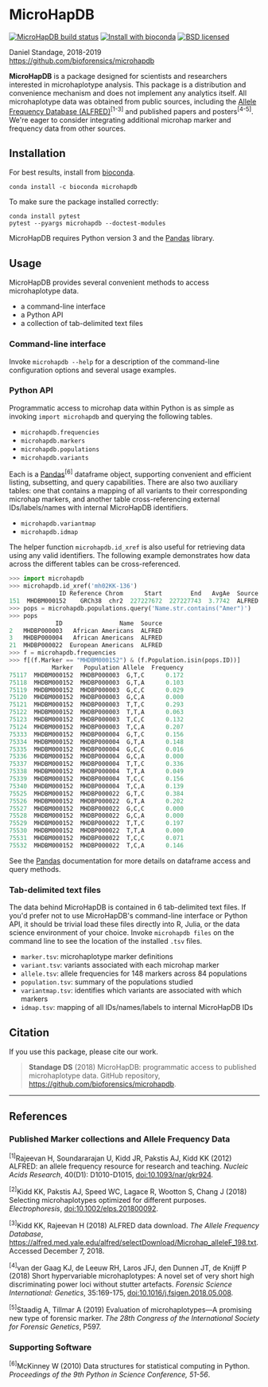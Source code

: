 # MicroHapDB

[![MicroHapDB build status][travisbadge]](https://travis-ci.org/bioforensics/MicroHapDB)
[![Install with bioconda][condabadge]](http://bioconda.github.io/recipes/microhapdb/README.html)
[![BSD licensed][licensebadge]](https://github.com/bioforensics/MicroHapDB/blob/master/LICENSE.txt)

Daniel Standage, 2018-2019  
https://github.com/bioforensics/microhapdb

**MicroHapDB** is a package designed for scientists and researchers interested in microhaplotype analysis.
This package is a distribution and convenience mechanism and does not implement any analytics itself.
All microhaplotype data was obtained from public sources, including the [Allele Frequency Database (ALFRED)][alfred]<sup>[1-3]</sup> and published papers and posters<sup>[4-5]</sup>.
We're eager to consider integrating additional microhap marker and frequency data from other sources.

## Installation

For best results, install from [bioconda](https://bioconda.github.io/).

```
conda install -c bioconda microhapdb
```

To make sure the package installed correctly:

```
conda install pytest
pytest --pyargs microhapdb --doctest-modules
```

MicroHapDB requires Python version 3 and the [Pandas][] library.

## Usage

MicroHapDB provides several convenient methods to access microhaplotype data.

- a command-line interface
- a Python API
- a collection of tab-delimited text files

### Command-line interface

Invoke `microhapdb --help` for a description of the command-line configuration options and several usage examples.

### Python API

Programmatic access to microhap data within Python is as simple as invoking `import microhapdb` and querying the following tables.

- `microhapdb.frequencies`
- `microhapdb.markers`
- `microhapdb.populations`
- `microhapdb.variants`

Each is a [Pandas][]<sup>[6]</sup> dataframe object, supporting convenient and efficient listing, subsetting, and query capabilities.
There are also two auxiliary tables: one that contains a mapping of all variants to their corresponding microhap markers, and another table cross-referencing external IDs/labels/names with internal MicroHapDB identifiers.

- `microhapdb.variantmap`
- `microhapdb.idmap`

The helper function `microhapdb.id_xref` is also useful for retrieving data using any valid identifiers.
The following example demonstrates how data across the different tables can be cross-referenced.

```python
>>> import microhapdb
>>> microhapdb.id_xref('mh02KK-136')
              ID Reference Chrom      Start        End   AvgAe  Source
151  MHDBM000152    GRCh38  chr2  227227672  227227743  3.7742  ALFRED
>>> pops = microhapdb.populations.query('Name.str.contains("Amer")')
>>> pops
             ID                Name  Source
2   MHDBP000003   African Americans  ALFRED
3   MHDBP000004   African Americans  ALFRED
21  MHDBP000022  European Americans  ALFRED
>>> f = microhapdb.frequencies
>>> f[(f.Marker == "MHDBM000152") & (f.Population.isin(pops.ID))]
            Marker   Population Allele  Frequency
75117  MHDBM000152  MHDBP000003  G,T,C      0.172
75118  MHDBM000152  MHDBP000003  G,T,A      0.103
75119  MHDBM000152  MHDBP000003  G,C,C      0.029
75120  MHDBM000152  MHDBP000003  G,C,A      0.000
75121  MHDBM000152  MHDBP000003  T,T,C      0.293
75122  MHDBM000152  MHDBP000003  T,T,A      0.063
75123  MHDBM000152  MHDBP000003  T,C,C      0.132
75124  MHDBM000152  MHDBP000003  T,C,A      0.207
75333  MHDBM000152  MHDBP000004  G,T,C      0.156
75334  MHDBM000152  MHDBP000004  G,T,A      0.148
75335  MHDBM000152  MHDBP000004  G,C,C      0.016
75336  MHDBM000152  MHDBP000004  G,C,A      0.000
75337  MHDBM000152  MHDBP000004  T,T,C      0.336
75338  MHDBM000152  MHDBP000004  T,T,A      0.049
75339  MHDBM000152  MHDBP000004  T,C,C      0.156
75340  MHDBM000152  MHDBP000004  T,C,A      0.139
75525  MHDBM000152  MHDBP000022  G,T,C      0.384
75526  MHDBM000152  MHDBP000022  G,T,A      0.202
75527  MHDBM000152  MHDBP000022  G,C,C      0.000
75528  MHDBM000152  MHDBP000022  G,C,A      0.000
75529  MHDBM000152  MHDBP000022  T,T,C      0.197
75530  MHDBM000152  MHDBP000022  T,T,A      0.000
75531  MHDBM000152  MHDBP000022  T,C,C      0.071
75532  MHDBM000152  MHDBP000022  T,C,A      0.146
```

See the [Pandas][] documentation for more details on dataframe access and query methods.

### Tab-delimited text files

The data behind MicroHapDB is contained in 6 tab-delimited text files.
If you'd prefer not to use MicroHapDB's command-line interface or Python API, it should be trivial load these files directly into R, Julia, or the data science environment of your choice.
Invoke `microhapdb files` on the command line to see the location of the installed `.tsv` files.

- `marker.tsv`: microhaplotype marker definitions
- `variant.tsv`: variants associated with each microhap marker
- `allele.tsv`: allele frequencies for 148 markers across 84 populations
- `population.tsv`: summary of the populations studied
- `variantmap.tsv`: identifies which variants are associated with which markers
- `idmap.tsv`: mapping of all IDs/names/labels to internal MicroHapDB IDs


## Citation

If you use this package, please cite our work.

> **Standage DS** (2018) MicroHapDB: programmatic access to published microhaplotype data. GitHub repository, https://github.com/bioforensics/microhapdb.

----------


## References

### Published Marker collections and Allele Frequency Data

<sup>[1]</sup>Rajeevan H, Soundararajan U, Kidd JR, Pakstis AJ, Kidd KK (2012) ALFRED: an allele frequency resource for research and teaching. *Nucleic Acids Research*, 40(D1): D1010-D1015, [doi:10.1093/nar/gkr924](https://doi.org/10.1093/nar/gkr924).

<sup>[2]</sup>Kidd KK, Pakstis AJ, Speed WC, Lagace R, Wootton S, Chang J (2018) Selecting microhaplotypes optimized for different purposes. *Electrophoresis*, [doi:10.1002/elps.201800092](https://doi.org/10.1002/elps.201800092).

<sup>[3]</sup>Kidd KK, Rajeevan H (2018) ALFRED data download. *The Allele Frequency Database*, https://alfred.med.yale.edu/alfred/selectDownload/Microhap_alleleF_198.txt. Accessed December 7, 2018.

<sup>[4]</sup>van der Gaag KJ, de Leeuw RH, Laros JFJ, den Dunnen JT, de Knijff P (2018) Short hypervariable microhaplotypes: A novel set of very short high discriminating power loci without stutter artefacts. *Forensic Science International: Genetics*, 35:169-175, [doi:10.1016/j.fsigen.2018.05.008](https://doi.org/10.1016/j.fsigen.2018.05.008).

<sup>[5]</sup>Staadig A, Tillmar A (2019) Evaluation of microhaplotypes—A promising new type of forensic marker. *The 28th Congress of the International Society for Forensic Genetics*, P597.

### Supporting Software

<sup>[6]</sup>McKinney W (2010) Data structures for statistical computing in Python. *Proceedings of the 9th Python in Science Conference, 51-56*.


[alfred]: https://alfred.med.yale.edu/alfred/alfredDataDownload.asp
[Pandas]: https://pandas.pydata.org
[travisbadge]: https://img.shields.io/travis/bioforensics/MicroHapDB.svg
[pypibadge]: https://img.shields.io/pypi/v/microhapdb.svg
[condabadge]: https://img.shields.io/badge/install%20with-bioconda-brightgreen.svg
[licensebadge]: https://img.shields.io/badge/license-BSD-blue.svg
